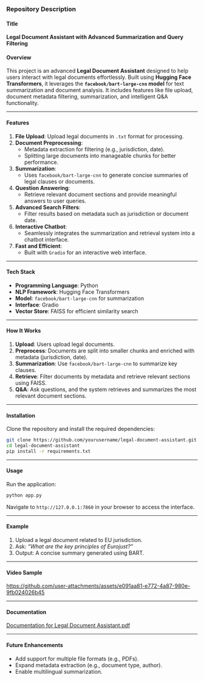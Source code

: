 ### **Repository Description**

#### **Title**
**Legal Document Assistant with Advanced Summarization and Query Filtering**

#### **Overview**
This project is an advanced **Legal Document Assistant** designed to help users interact with legal documents effortlessly. Built using **Hugging Face Transformers**, it leverages the **`facebook/bart-large-cnn` model** for text summarization and document analysis. It includes features like file upload, document metadata filtering, summarization, and intelligent Q&A functionality.

---

#### **Features**
1. **File Upload**: Upload legal documents in `.txt` format for processing.
2. **Document Preprocessing**:
   - Metadata extraction for filtering (e.g., jurisdiction, date).
   - Splitting large documents into manageable chunks for better performance.
3. **Summarization**:
   - Uses `facebook/bart-large-cnn` to generate concise summaries of legal clauses or documents.
4. **Question Answering**:
   - Retrieve relevant document sections and provide meaningful answers to user queries.
5. **Advanced Search Filters**:
   - Filter results based on metadata such as jurisdiction or document date.
6. **Interactive Chatbot**:
   - Seamlessly integrates the summarization and retrieval system into a chatbot interface.
7. **Fast and Efficient**:
   - Built with `Gradio` for an interactive web interface.

---

#### **Tech Stack**
- **Programming Language**: Python
- **NLP Framework**: Hugging Face Transformers
- **Model**: `facebook/bart-large-cnn` for summarization
- **Interface**: Gradio
- **Vector Store**: FAISS for efficient similarity search

---

#### **How It Works**
1. **Upload**: Users upload legal documents.
2. **Preprocess**: Documents are split into smaller chunks and enriched with metadata (jurisdiction, date).
3. **Summarization**: Use `facebook/bart-large-cnn` to summarize key clauses.
4. **Retrieve**: Filter documents by metadata and retrieve relevant sections using FAISS.
5. **Q&A**: Ask questions, and the system retrieves and summarizes the most relevant document sections.

---

#### **Installation**
Clone the repository and install the required dependencies:

```bash
git clone https://github.com/yourusername/legal-document-assistant.git
cd legal-document-assistant
pip install -r requirements.txt
```

---

#### **Usage**
Run the application:

```bash
python app.py
```

Navigate to `http://127.0.0.1:7860` in your browser to access the interface.

---

#### **Example**
1. Upload a legal document related to EU jurisdiction.
2. Ask: _“What are the key principles of Eurojust?”_
3. Output: A concise summary generated using BART.

---

#### **Video Sample**

https://github.com/user-attachments/assets/e091aa81-e772-4a87-980e-9fb024026b45

---

#### **Documentation**

[Documentation for Legal Document Assistant.pdf](https://github.com/user-attachments/files/17939335/Documentation.for.Legal.Document.Assistant.pdf)

---

#### **Future Enhancements**
- Add support for multiple file formats (e.g., PDFs).
- Expand metadata extraction (e.g., document type, author).
- Enable multilingual summarization.
